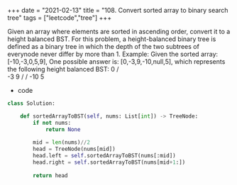 +++
date = "2021-02-13"
title = "108. Convert sorted array to binary search tree"
tags = ["leetcode","tree"]
+++

Given an array where elements are sorted in ascending order, convert it to a height balanced BST.
For this problem, a height-balanced binary tree is defined as a binary tree in which the depth of the two subtrees of everynode never differ by more than 1.
Example:
Given the sorted array: [-10,-3,0,5,9], One possible answer is: [0,-3,9,-10,null,5], which represents the following height balanced BST:
      0
     / \
   -3   9
   /   /
 -10  5

- code
```py
class Solution:

    def sortedArrayToBST(self, nums: List[int]) -> TreeNode:
        if not nums:
            return None
        
        mid = len(nums)//2
        head = TreeNode(nums[mid])
        head.left = self.sortedArrayToBST(nums[:mid])
        head.right = self.sortedArrayToBST(nums[mid+1:])
        
        return head
```
